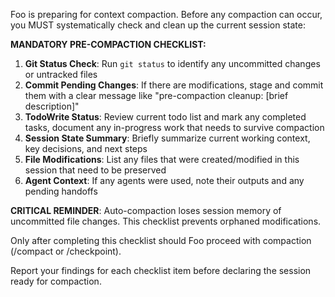 Foo is preparing for context compaction. Before any compaction can occur, you MUST systematically check and clean up the current session state:

**MANDATORY PRE-COMPACTION CHECKLIST:**

1. **Git Status Check**: Run `git status` to identify any uncommitted changes or untracked files
2. **Commit Pending Changes**: If there are modifications, stage and commit them with a clear message like "pre-compaction cleanup: [brief description]"
3. **TodoWrite Status**: Review current todo list and mark any completed tasks, document any in-progress work that needs to survive compaction
4. **Session State Summary**: Briefly summarize current working context, key decisions, and next steps
5. **File Modifications**: List any files that were created/modified in this session that need to be preserved
6. **Agent Context**: If any agents were used, note their outputs and any pending handoffs

**CRITICAL REMINDER**: Auto-compaction loses session memory of uncommitted file changes. This checklist prevents orphaned modifications.

Only after completing this checklist should Foo proceed with compaction (/compact or /checkpoint).

Report your findings for each checklist item before declaring the session ready for compaction.